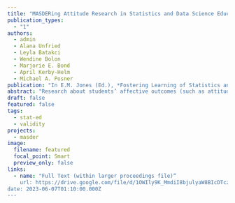 ```yaml
---
title: "MASDERing Attitude Research in Statistics and Data Science Education: Instruments for Measuring Students, Instructors, and the Learning Environment"
publication_types:
  - "1"
authors:
  - admin
  - Alana Unfried
  - Leyla Batakci
  - Wendine Bolon
  - Marjorie E. Bond
  - April Kerby-Helm
  - Michael A. Posner
publication: "In E.M. Jones (Ed.), *Fostering Learning of Statistics and Data Science: Proceedings of the Satellite conference of the International Association for Statistical Education (IASE)*"
abstract: "Research about students’ affective outcomes (such as attitudes) in statistics courses has proliferated over the past three decades, but questions about the impact of instructors and the learning environment on student attitudes remain open. In data science education, research about students’ attitudes is nascent. In many statistics education studies, developing items about individual and course characteristics receives less attention than developing other aspects of the study. Without a reliable way to measure characteristics of individuals and courses we cannot identify barriers to student success in statistics and data science–much less dismantle those barriers. This paper describes the development process that the Motivational Attitudes in Statistics and Data Science Education Research (MASDER) team has used for items measuring individual characteristics to be used across the family of instruments. Further work – including some results from a large data collection in the United States – will be presented at the conference."
draft: false
featured: false
tags:
  - stat-ed
  - validity
projects:
  - masder
image:
  filename: featured
  focal_point: Smart
  preview_only: false
links:
  - name: "Full Text (within larger proceedings file)“
    url: https://drive.google.com/file/d/1OWIly9K_MmdiI8bjulyaW8BIcDTczcVl/view 
date: 2023-06-07T01:10:00.000Z
---
```

